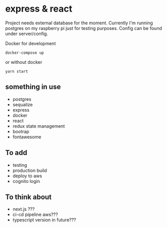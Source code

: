 # express & react

Project needs external database for the moment. 
Currently I'm running postgres on my raspberry pi just for testing purposes.
Config can be found under server/config.

Docker for development

```
docker-compose up
```

or without docker

```
yarn start
```

## something in use

-   postgres
-   sequalize
-   express
-   docker
-   react
-   redux state management 
-   bootrap
-   fontawesome

## To add

-   testing
-   production build
-   deploy to aws
-   cognito login

## To think about

-   next.js ???
-   ci-cd pipeline aws???
-   typescript version in future???
